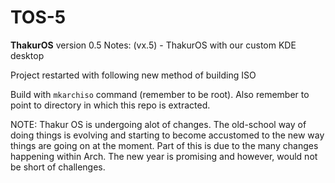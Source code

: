 # TOS-5

<b>ThakurOS</b> version 0.5
Notes: (vx.5) - ThakurOS with our custom KDE desktop

Project restarted with following new method of building ISO

Build with <code>mkarchiso</code> command (remember to be root). Also remember to point to directory in which this repo is extracted.


NOTE: Thakur OS is undergoing alot of changes. The old-school way of doing things is evolving and starting to become accustomed to the new way things are going on at the moment. Part of this is due to the many changes happening within Arch. The new year is promising and however, would not be short of challenges.
